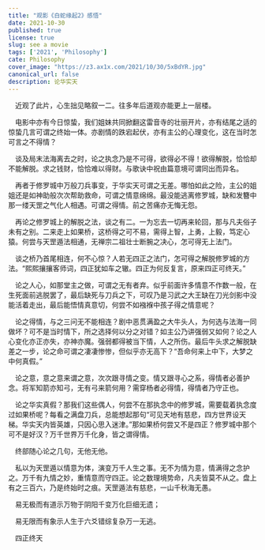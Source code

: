 ```yaml
---
title: "观影《白蛇缘起2》感悟"
date: 2021-10-30
published: true
license: true
slug: see a movie
tags: ['2021', 'Philosophy']
cate: Philosophy
cover_image: "https://z3.ax1x.com/2021/10/30/5xBdYR.jpg"
canonical_url: false
description: 论华实天
---
```


&#8195;近观了此片，心生拙见略叙一二。往多年后道观亦能更上一层楼。

&#8195;电影中亦有今日惊蛰，我们姐妹共同掀翻这雷音寺的壮丽开片，亦有结尾之适的惊蛰几言可谓之终始一体。亦剧情的跌宕起伏，亦有主公的心理变化，这在当时怎可言之不得情？

&#8195;谈及局末法海离去之时，论之执念乃是不可得，欲得必不得！欲得解脱，恰恰却不能解脱。求之钱财，恰恰难以得财。与歌诀中祝由篇意境可谓同出而异名。

&#8195;再者于修罗城中万般刀兵事变，于华实天可谓之无差。哪怕如此之险，主公的姐姐还是如神助般次次帮助救命，可谓之情意绵绵。最没能逃离修罗城，缺和发簪中那一缕天罡之气化人相遇。可谓之得情。前之苦痛亦无悔无怨。

&#8195;再论之修罗城上的解脱之法，谈之有二。一为忘去一切再来轮回，那与凡夫俗子未有之别。二来走上如果桥，这桥得之可不易，需得上智，上勇，上毅，笃定心猿。何尝与天罡遁法相通，无禅宗二祖壮士断腕之决心，怎可得无上法门。

&#8195;谈之桥乃首尾相连，何不心惊？人若无四正之法门，怎可得之解脱修罗城的方法。“熙熙攘攘客师词，四正犹如车之辙。四正为何反复言，原来四正可终天。”

&#8195;论之人心，如那堂主之做，可谓之无有者弃。似乎前面许多情意不作数一般，在生死面前逃脱罢了，最后缺死与刀兵之下，可叹乃是习武之大王缺在刀光剑影中没能活着走出，最后能悟情真意切，何尝不如襁褓中孩子得之情意呢？

&#8195;论之得情，与之三问无不能相连？剧中恶贯满盈之大牛头人，为何选与法海一同做坏？可不是当时情下，所之选择何以分之对错？如主公乃讲强弱又如何？论之人心变化亦正亦失，亦神亦魔。强弱都得被当下情，人之所伤。最后牛头求之解脱缺差之一步，论之命可谓之凄凄惨惨，但似乎亦无高下？“吾命何来上中下，大梦之中何真假。”

&#8195;论之意，意之意来谓之意，次次跟寻情之变。情又跟寻心之系，得情者必善护念。将军知箭亦知弓，无有弓来箭何用？需穿杨者必得情，得情者乃守正也。

&#8195;论之华实真假？那我们这些偶人，何尝不在那执念中的修罗城，需要载着执念度过如果桥呢？每看之满盘刀兵，总能想起那句“可见天地有慈悲，四方世界设天梯。华实天内皆英雄，只因心思入迷津。”那如果桥何尝又不是四正？修罗城中那个可不是好汉？万千世界万千化身，皆之谓得情。

&#8195;终部随心论之几句，无他无他。

&#8195;私以为天罡遁以情意为体，演变万千人生之事。无不为情为意，情满得之念护之。万千有九情之妙，重情意而守四正。论之数理境势命，凡夫皆莫不从之。盘上有之三百六，乃是终始时之痕。天罡遁法有慈悲，一山千秋海无愚。

&#8195;易无极而有道示万物于阴阳千变万化巨细无遗；

&#8195;易无限而有象示人生于六爻错综复杂万一无逃。

&#8195;四正终天
